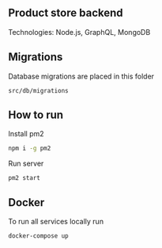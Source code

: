 ## Product store backend

Technologies: Node.js, GraphQL, MongoDB

## Migrations

Database migrations are placed in this folder
```
src/db/migrations
```

## How to run
Install pm2

```bash
npm i -g pm2
```

Run server

```
pm2 start
```

## Docker

To run all services locally run

```
docker-compose up
```
